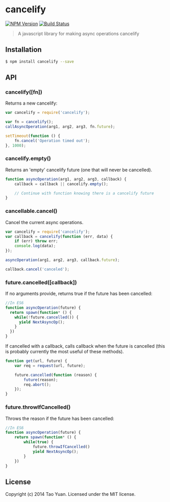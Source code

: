 cancelify
=========

[![NPM Version](https://img.shields.io/npm/v/cancelify.svg?style=flat)](https://www.npmjs.org/package/cancelify)
[![Build Status](http://img.shields.io/travis/taoyuan/cancelify.svg?style=flat)](https://travis-ci.org/taoyuan/cancelify)

> A javascript library for making async operations cancelify

## Installation

```bash
$ npm install cancelify --save
```

## API

### cancelify([fn])

Returns a new cancelify:

```js
var cancelify = require('cancelify');

var fn = cancelify();
callAsyncOperation(arg1, arg2, arg3, fn.future);

setTimeout(function () {
    fn.cancel('Operation timed out');
}, 1000);
```

### cancelify.empty()

Returns an 'empty' cancelify future (one that will never be cancelled).

```js
function asyncOperation(arg1, arg2, arg3, callback) {
    callback = callback || cancelify.empty();

    // Continue with function knowing there is a cancelify future
}
```

### cancellable.cancel()

Cancel the current async operations.

```js
var cancelify = require('cancelify');
var callback = cancelify(function (err, data) {
    if (err) throw err;
    console.log(data);
});

asyncOperation(arg1, arg2, arg3, callback.future);

callback.cancel('canceled');
```

### future.cancelled([callback])

If no arguments provide, returns true if the future has been cancelled:

```js
//In ES6
function asyncOperation(future) {
  return spawn(function* () {
    while(!future.cancelled()) {
      yield NextAsyncOp();
    }
  })
}
```

If cancelled with a callback, calls callback when the future is cancelled 
(this is probably currently the most useful of these methods).

```javascript
function get(url, future) {
    var req = request(url, future);

    future.cancelled(function (reason) {
        future(reason);
        req.abort();
    });
}
```

### future.throwIfCancelled()

Throws the reason if the future has been cancelled:

```javascript
//In ES6
function asyncOperation(future) {
    return spawn(function* () {
        while(true) {
            future.throwIfCancelled()
            yield NextAsyncOp();
        }
    })
}
```

## License

Copyright (c) 2014 Tao Yuan. Licensed under the MIT license.
